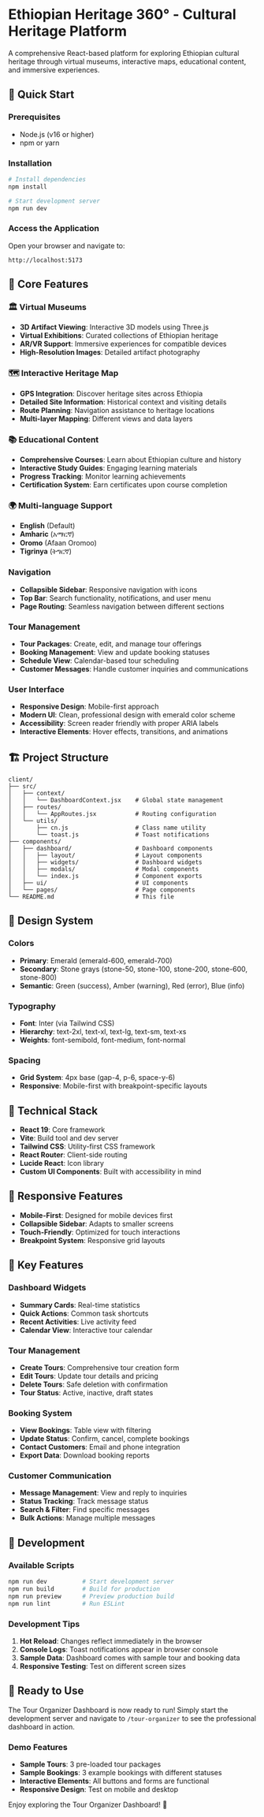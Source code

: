 # Ethiopian Heritage 360° - Cultural Heritage Platform

A comprehensive React-based platform for exploring Ethiopian cultural heritage through virtual museums, interactive maps, educational content, and immersive experiences.

## 🚀 Quick Start

### Prerequisites
- Node.js (v16 or higher)
- npm or yarn

### Installation
```bash
# Install dependencies
npm install

# Start development server
npm run dev
```

### Access the Application
Open your browser and navigate to:
```
http://localhost:5173
```

## 🎯 Core Features

### 🏛️ Virtual Museums
- **3D Artifact Viewing**: Interactive 3D models using Three.js
- **Virtual Exhibitions**: Curated collections of Ethiopian heritage
- **AR/VR Support**: Immersive experiences for compatible devices
- **High-Resolution Images**: Detailed artifact photography

### 🗺️ Interactive Heritage Map
- **GPS Integration**: Discover heritage sites across Ethiopia
- **Detailed Site Information**: Historical context and visiting details
- **Route Planning**: Navigation assistance to heritage locations
- **Multi-layer Mapping**: Different views and data layers

### 📚 Educational Content
- **Comprehensive Courses**: Learn about Ethiopian culture and history
- **Interactive Study Guides**: Engaging learning materials
- **Progress Tracking**: Monitor learning achievements
- **Certification System**: Earn certificates upon course completion

### 🌍 Multi-language Support
- **English** (Default)
- **Amharic** (አማርኛ)
- **Oromo** (Afaan Oromoo)
- **Tigrinya** (ትግርኛ)

### Navigation
- **Collapsible Sidebar**: Responsive navigation with icons
- **Top Bar**: Search functionality, notifications, and user menu
- **Page Routing**: Seamless navigation between different sections

### Tour Management
- **Tour Packages**: Create, edit, and manage tour offerings
- **Booking Management**: View and update booking statuses
- **Schedule View**: Calendar-based tour scheduling
- **Customer Messages**: Handle customer inquiries and communications

### User Interface
- **Responsive Design**: Mobile-first approach
- **Modern UI**: Clean, professional design with emerald color scheme
- **Accessibility**: Screen reader friendly with proper ARIA labels
- **Interactive Elements**: Hover effects, transitions, and animations

## 🏗️ Project Structure

```
client/
├── src/
│   ├── context/
│   │   └── DashboardContext.jsx    # Global state management
│   ├── routes/
│   │   └── AppRoutes.jsx           # Routing configuration
│   └── utils/
│       ├── cn.js                   # Class name utility
│       └── toast.js                # Toast notifications
├── components/
│   ├── dashboard/                  # Dashboard components
│   │   ├── layout/                 # Layout components
│   │   ├── widgets/                # Dashboard widgets
│   │   ├── modals/                 # Modal components
│   │   └── index.js                # Component exports
│   ├── ui/                         # UI components
│   └── pages/                      # Page components
└── README.md                       # This file
```

## 🎨 Design System

### Colors
- **Primary**: Emerald (emerald-600, emerald-700)
- **Secondary**: Stone grays (stone-50, stone-100, stone-200, stone-600, stone-800)
- **Semantic**: Green (success), Amber (warning), Red (error), Blue (info)

### Typography
- **Font**: Inter (via Tailwind CSS)
- **Hierarchy**: text-2xl, text-xl, text-lg, text-sm, text-xs
- **Weights**: font-semibold, font-medium, font-normal

### Spacing
- **Grid System**: 4px base (gap-4, p-6, space-y-6)
- **Responsive**: Mobile-first with breakpoint-specific layouts

## 🔧 Technical Stack

- **React 19**: Core framework
- **Vite**: Build tool and dev server
- **Tailwind CSS**: Utility-first CSS framework
- **React Router**: Client-side routing
- **Lucide React**: Icon library
- **Custom UI Components**: Built with accessibility in mind

## 📱 Responsive Features

- **Mobile-First**: Designed for mobile devices first
- **Collapsible Sidebar**: Adapts to smaller screens
- **Touch-Friendly**: Optimized for touch interactions
- **Breakpoint System**: Responsive grid layouts

## 🎯 Key Features

### Dashboard Widgets
- **Summary Cards**: Real-time statistics
- **Quick Actions**: Common task shortcuts
- **Recent Activities**: Live activity feed
- **Calendar View**: Interactive tour calendar

### Tour Management
- **Create Tours**: Comprehensive tour creation form
- **Edit Tours**: Update tour details and pricing
- **Delete Tours**: Safe deletion with confirmation
- **Tour Status**: Active, inactive, draft states

### Booking System
- **View Bookings**: Table view with filtering
- **Update Status**: Confirm, cancel, complete bookings
- **Contact Customers**: Email and phone integration
- **Export Data**: Download booking reports

### Customer Communication
- **Message Management**: View and reply to inquiries
- **Status Tracking**: Track message status
- **Search & Filter**: Find specific messages
- **Bulk Actions**: Manage multiple messages

## 🚀 Development

### Available Scripts
```bash
npm run dev          # Start development server
npm run build        # Build for production
npm run preview      # Preview production build
npm run lint         # Run ESLint
```

### Development Tips
1. **Hot Reload**: Changes reflect immediately in the browser
2. **Console Logs**: Toast notifications appear in browser console
3. **Sample Data**: Dashboard comes with sample tour and booking data
4. **Responsive Testing**: Test on different screen sizes

## 🎉 Ready to Use

The Tour Organizer Dashboard is now ready to run! Simply start the development server and navigate to `/tour-organizer` to see the professional dashboard in action.

### Demo Features
- **Sample Tours**: 3 pre-loaded tour packages
- **Sample Bookings**: 3 example bookings with different statuses
- **Interactive Elements**: All buttons and forms are functional
- **Responsive Design**: Test on mobile and desktop

Enjoy exploring the Tour Organizer Dashboard! 🎯

